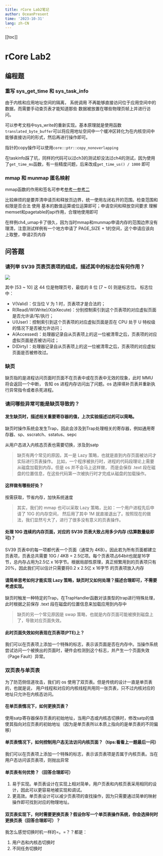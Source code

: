 ```yaml
---
title: rCore Lab2笔记
author: OceanPresent
time: '2023-10-31'
lang: zh-CN
---
```


[[toc]]
# rCore Lab2
## 编程题
### 重写 sys_get_time 和 sys_task_info
由于内核和应用地址空间的隔离， 系统调用 不再能够直接访问位于应用空间中的数据，而需要手动查页表才能知道那些 数据被放置在哪些物理页帧上并进行访问。

可以参考文档中sys_write的重新实现。基本原理就是使用函数`translated_byte_buffer`可以将应用地址空间中一个缓冲区转化为在内核空间中能够直接访问的形式，然后再进行操作即可。

指针的copy操作可以使用`core::ptr::copy_nonoverlapping`

在taskinfo踩了坑，同样的代码可以过ch3的测试却没法过ch4的测试，因为使用了`get_time_ms`函数，有一些精度问题，后来改成`get_time_us() / 1000` 即可

### mmap 和 munmap 匿名映射

mmap函数的作用和签名可参考[参考一](https://www.l2h.site/p/8cc7cf15)[参考二](https://www.cnblogs.com/fortunely/p/16212027.html)

比较麻烦的是要弄清申请页和释放页边界，统一使用左闭右开的范围。检查范围和权限是否合法 使用 基本的数值运算或位运算即可；申请空间和释放空间要求 理解memset和pagetable的api作用，合理地使用即可

在样例ch4_umap卡了很久，因为当时mmap和munmap申请内存的范围边界没有理清，注意测试样例有一个地方申请了 PAGE_SIZE + 1的空间，这个申请应该向上取整，申请2页内存

## 问答题

### 请列举 SV39 页表页表项的组成，描述其中的标志位有何作用？

![](http://res.oceanpresent.art/blog/202310311613614.png)

其中 [53 ~ 10] 这 44 位是物理页号，最低的 8 位 [7 ~ 0] 则是标志位。
标志位中：
- V(Valid)：仅当位 V 为 1 时，页表项才是合法的；
- R(Read)/W(Write)/X(eXecute)：分别控制索引到这个页表项的对应虚拟页面是否允许读/写/执行；
- U(User)：控制索引到这个页表项的对应虚拟页面是否在 CPU 处于 U 特权级的情况下是否被允许访问；
- A(Accessed)：处理器记录自从页表项上的这一位被清零之后，页表项的对应虚拟页面是否被访问过；
- D(Dirty)：处理器记录自从页表项上的这一位被清零之后，页表项的对应虚拟页面是否被修改过。

### 缺页
缺页指的是进程访问页面时页面不在页表中或在页表中无效的现象，此时 MMU 将会返回一个中断， 告知 os 进程内存访问出了问题。os 选择填补页表并重新执行异常指令或者杀死进程。

### 请问哪些异常可能是缺页导致的？

#### 发生缺页时，描述相关重要寄存器的值，上次实验描述过的可以简略。
缺页时操作系统会发生Trap，因此会涉及到Trap处理相关的寄存器，例如通用寄存器、sp、sscratch、sstatus、sepc

从用户态进入内核态页表也需要切换，涉及到satp

> 缺页有两个常见的原因，其一是 Lazy 策略，也就是直到内存页面被访问才实际进行页表操作。 比如，一个程序被执行时，进程的代码段理论上需要从磁盘加载到内存。但是 os 并不会马上这样做， 而是会保存 .text 段在磁盘的位置信息，在这些代码第一次被执行时才完成从磁盘的加载操作。

#### 这样做有哪些好处？
按需获取，节省内存，加快系统速度

> 其实，我们的 mmap 也可以采取 Lazy 策略，比如：一个用户进程先后申请了 10G 的内存空间， 然后用了其中 1M 就直接退出了。按照现在的做法，我们显然亏大了，进行了很多没有意义的页表操作。

#### 处理 10G 连续的内存页面，对应的 SV39 页表大致占用多少内存 (估算数量级即可)？
SV39 页表中的每一项都代表一个页面（通常为 4KB）。因此若为所有页面都建立页表项，页表总共需要 10G / 4KB = 2.5亿项。每个页表项占64bit也就是16字节，总内存占用为2.5亿 x 16字节。根据局部性原理，真正频繁用到的页表项只有20%，因此我们可以估计只需要将0.2 x 2.5亿 x 16字节 的页表项放入内存

#### 请简单思考如何才能实现 Lazy 策略，缺页时又如何处理？描述合理即可，不需要考虑实现。
缺页时触发一种特定的Trap，在TrapHandler函数对该类型的trap进行特殊处理，此时根据之前保存 .text 段在磁盘的位置信息来加载应用到内存中

> 缺页的另一个常见原因是 swap 策略，也就是内存页面可能被换到磁盘上了，导致对应页面失效。

#### 此时页面失效如何表现在页表项(PTE)上？
我们可以在页表项上添加一个特殊的标志，表示该页面是否在内存中。当操作系统尝试访问一个被换出的页面时，硬件会检测到这个标志，并产生一个页面失效（Page Fault）异常。

### 双页表与单页表
为了防范侧信道攻击，我们的 os 使用了双页表。但是传统的设计一直是单页表的，也就是说， 用户线程和对应的内核线程共用同一张页表，只不过内核对应的地址只允许在内核态访问。

#### 在单页表情况下，如何更换页表？
使用satp寄存器保存页表的初始地址，当用户态或内核态切换时，修改satp的值使其指向对应页表的初始地址（因为是单页表所以本质上指向的是单页表的不同偏移）

#### 单页表情况下，如何控制用户态无法访问内核页面？（tips:看看上一题最后一问）
我们可以在页表项上添加一个特殊的标志，表示该页表项是否属于内核页表。当在用户态访问该页表项，则抛出异常

#### 单页表有何优势？（回答合理即可）
1. 易于实现。单页表设计在实现上相对简单，用户页表和内核页表采用相同的设计，因此可以更容易地被实现和调试。
2. 更高效。单页表设计可以减少页表项的查找操作，因为只需要通过简单的映射操作即可找到对应的物理地址。

#### 双页表实现下，何时需要更换页表？假设你写一个单页表操作系统，你会选择何时更换页表（回答合理即可）？
我怎么感觉切换时机一样的=。=？？都是：
1. 用户态和内核态切换时
2. 不同任务切换时
